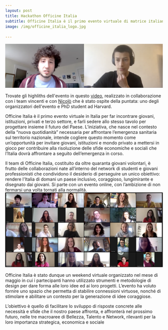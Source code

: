 ```yaml
---
layout: post
title: Hackathon Officine Italia
subtitle: Officine Italia è il primo evento virtuale di matrice italiana che fornisce una piattaforma ai giovani per progettare il futuro del Paese. 
image: /img/officine_italia_logo.jpg

---
```

 ![Podcast Interview](/img/nicolo-intervista.png)
 
Trovate gli highliths dell'evento in questo [video](https://www.youtube.com/watch?v=pbXvBzGDgtE), realizzato in collaborazione con i team vincenti e con [Nicolò](https://scholar.harvard.edu/foppiani/bio) che è stato ospite della puntata: uno degli organizzatori dell'evento e PhD student ad Harvard.

Officine Italia è il primo evento virtuale in Italia per far incontrare giovani, istituzioni, privati e terzo settore, e farli sedere allo stesso tavolo per progettare insieme il futuro del Paese. L’iniziativa, che nasce nel contesto della “nuova quotidianità” necessaria per affrontare l’emergenza sanitaria sul territorio nazionale, intende cogliere questo momento come un’opportunità per invitare giovani, istituzioni e mondo privato a mettersi in gioco per contribuire alla risoluzione delle sfide economiche e sociali che l’Italia dovrà affrontare a seguito dell’emergenza in corso.

Il team di Officine Italia, costituito da oltre quaranta giovani volontari, è frutto delle collaborazioni nate all’interno del network di studenti e giovani professionisti che condividono il desiderio di perseguire un unico obiettivo: rendere l'Italia di domani un paese inclusivo, coraggioso, lungimirante e disegnato dai giovani. Si parte con un evento online, con l’ambizione di non fermarsi una volta tornati alla normalità. 
![Foto Gruppo Officine Italia](/img/foto_gruppo.png)

Officine Italia è stato dunque un weekend virtuale organizzato nel mese di maggio in cui i partecipanti hanno utilizzato strumenti e metodologie di design per dare forma alle loro idee ed ai loro progetti. L’evento ha voluto fornire uno spazio che permetta di stabilire connessioni virtuose, nonché di stimolare e abilitare un contesto per la generazione di idee coraggiose. 

L’obiettivo è quello di facilitare lo sviluppo di risposte concrete alle necessità e sfide che il nostro paese affronta, e affronterà nel prossimo futuro, nelle tre macroaree di Bellezza, Talento e Network, rilevanti per la loro importanza strategica, economica e sociale
